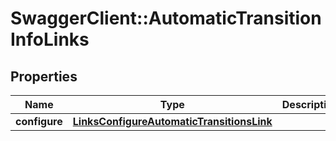 # SwaggerClient::AutomaticTransitionInfoLinks

## Properties
Name | Type | Description | Notes
------------ | ------------- | ------------- | -------------
**configure** | [**LinksConfigureAutomaticTransitionsLink**](LinksConfigureAutomaticTransitionsLink.md) |  | 


